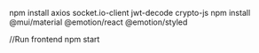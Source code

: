 npm install axios socket.io-client jwt-decode crypto-js
npm install @mui/material @emotion/react @emotion/styled 

//Run frontend
npm start
